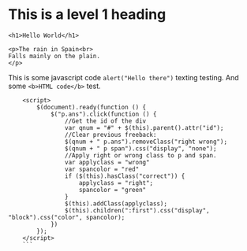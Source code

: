 # This is a level 1 heading


```
<h1>Hello World</h1>

<p>The rain in Spain<br>
Falls mainly on the plain.
</p>

```
This is some javascript code `alert("Hello there")` texting testing. And some `<b>HTML code</b>` test. 
```
	<script>
		$(document).ready(function () {
			$("p.ans").click(function () {
				//Get the id of the div
				var qnum = "#" + $(this).parent().attr("id");
				//Clear previous freeback:
				$(qnum + " p.ans").removeClass("right wrong");
				$(qnum + " p span").css("display", "none");
				//Apply right or wrong class to p and span.
				var applyclass = "wrong"
				var spancolor = "red"
				if ($(this).hasClass("correct")) {
					applyclass = "right";
					spancolor = "green"
				}
				$(this).addClass(applyclass);
				$(this).children(":first").css("display", "block").css("color", spancolor);
			})
		});
	</script>
    ```